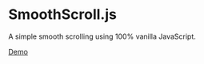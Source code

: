 # SmoothScroll.js
A simple smooth scrolling using 100% vanilla JavaScript.

[Demo](https://smooth-scroll-js.netlify.app/)
